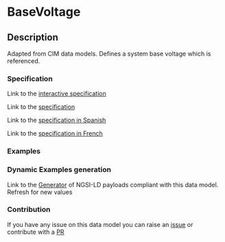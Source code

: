 # BaseVoltage

## Description 

Adapted from CIM data models. Defines a system base voltage which is referenced.
### Specification

Link to the [interactive specification](https://swagger.lab.fiware.org/?url=https://smart-data-models.github.io/dataModel.EnergyCIM/BaseVoltage/swagger.yaml)

Link to the [specification](https://smart-data-models.github.io/dataModel.EnergyCIM/BaseVoltage/doc/spec.md)

Link to the [specification in Spanish](https://smart-data-models.github.io/dataModel.EnergyCIM/BaseVoltage/doc/spec_ES.md)

Link to the [specification in French](https://smart-data-models.github.io/dataModel.EnergyCIM/BaseVoltage/doc/spec_FR.md)
### Examples
### Dynamic Examples generation

Link to the [Generator](https://smartdatamodels.org/extra/ngsi-ld_generator_v0.91.php?schemaUrl=https://raw.githubusercontent.com/smart-data-models/dataModel.EnergyCIM/master/BaseVoltage/schema.json&email=info@smartdatamodels.org) of NGSI-LD payloads compliant with this data model. Refresh for new values
### Contribution

 If you have any issue on this data model you can raise an [issue](https://github.com/smart-data-models/dataModel.EnergyCIM/issues)  or contribute with a [PR](https://github.com/smart-data-models/dataModel.EnergyCIM/pulls)